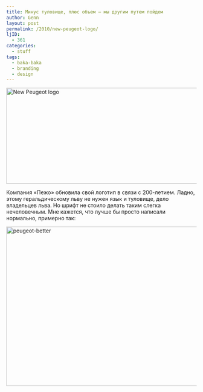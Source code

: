```yaml
---
title: Минус туловище, плюс объем — мы другим путем пойдем
author: Genn
layout: post
permalink: /2010/new-peugeot-logo/
ljID:
  - 361
categories:
  - stuff
tags:
  - baka-baka
  - branding
  - design
---
```

<img src="http://mega.genn.org/=^_^=/uploads/2010/01/peugeotmain.png" alt="New Peugeot logo"  width="636" height="253" />

Компания «Пежо» обновила свой логотип в связи с 200-летием. Ладно, этому геральдическому льву не нужен язык и туловище, дело владельцев льва. Но шрифт не стоило делать таким слегка нечеловечным. Мне кажется, что лучше бы просто написали нормально, примерно так:

<img src="http://mega.genn.org/=^_^=/uploads/2010/01/peugeot-better.png" alt="peugeot-better" width="636" height="420" />